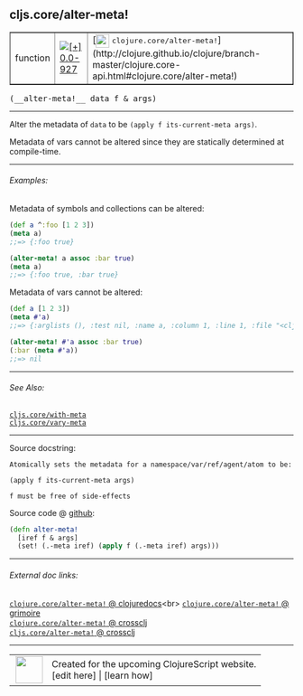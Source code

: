 ## cljs.core/alter-meta!



 <table border="1">
<tr>
<td>function</td>
<td><a href="https://github.com/cljsinfo/cljs-api-docs/tree/0.0-927"><img valign="middle" alt="[+] 0.0-927" title="Added in 0.0-927" src="https://img.shields.io/badge/+-0.0--927-lightgrey.svg"></a> </td>
<td>
[<img height="24px" valign="middle" src="http://i.imgur.com/1GjPKvB.png"> <samp>clojure.core/alter-meta!</samp>](http://clojure.github.io/clojure/branch-master/clojure.core-api.html#clojure.core/alter-meta!)
</td>
</tr>
</table>


 <samp>
(__alter-meta!__ data f & args)<br>
</samp>

---

Alter the metadata of `data` to be `(apply f its-current-meta args)`.

Metadata of vars cannot be altered since they are statically determined at compile-time.



---

###### Examples:

Metadata of symbols and collections can be altered:

```clj
(def a ^:foo [1 2 3])
(meta a)
;;=> {:foo true}

(alter-meta! a assoc :bar true)
(meta a)
;;=> {:foo true, :bar true}
```

Metadata of vars cannot be altered:

```clj
(def a [1 2 3])
(meta #'a)
;;=> {:arglists (), :test nil, :name a, :column 1, :line 1, :file "<cljs repl>", :doc nil, :ns cljs.user}

(alter-meta! #'a assoc :bar true)
(:bar (meta #'a))
;;=> nil
```



---

###### See Also:

[`cljs.core/with-meta`](../cljs.core/with-meta.md)<br>
[`cljs.core/vary-meta`](../cljs.core/vary-meta.md)<br>

---


Source docstring:

```
Atomically sets the metadata for a namespace/var/ref/agent/atom to be:

(apply f its-current-meta args)

f must be free of side-effects
```


Source code @ [github](https://github.com/clojure/clojurescript/blob/r1.7.166/src/main/cljs/cljs/core.cljs#L9119-L9126):

```clj
(defn alter-meta!
  [iref f & args]
  (set! (.-meta iref) (apply f (.-meta iref) args)))
```

<!--
Repo - tag - source tree - lines:

 <pre>
clojurescript @ r1.7.166
└── src
    └── main
        └── cljs
            └── cljs
                └── <ins>[core.cljs:9119-9126](https://github.com/clojure/clojurescript/blob/r1.7.166/src/main/cljs/cljs/core.cljs#L9119-L9126)</ins>
</pre>

-->

---



###### External doc links:

[`clojure.core/alter-meta!` @ clojuredocs](http://clojuredocs.org/clojure.core/alter-meta!)<br>
[`clojure.core/alter-meta!` @ grimoire](http://conj.io/store/v1/org.clojure/clojure/1.7.0-beta3/clj/clojure.core/alter-meta%21/)<br>
[`clojure.core/alter-meta!` @ crossclj](http://crossclj.info/fun/clojure.core/alter-meta%21.html)<br>
[`cljs.core/alter-meta!` @ crossclj](http://crossclj.info/fun/cljs.core.cljs/alter-meta%21.html)<br>

---

 <table>
<tr><td>
<img valign="middle" align="right" width="48px" src="http://i.imgur.com/Hi20huC.png">
</td><td>
Created for the upcoming ClojureScript website.<br>
[edit here] | [learn how]
</td></tr></table>

[edit here]:https://github.com/cljsinfo/cljs-api-docs/blob/master/cljsdoc/cljs.core/alter-metaBANG.cljsdoc
[learn how]:https://github.com/cljsinfo/cljs-api-docs/wiki/cljsdoc-files

<!--

This information was too distracting to show to readers, but I'll leave it
commented here since it is helpful to:

- pretty-print the data used to generate this document
- and show how to retrieve that data



The API data for this symbol:

```clj
{:description "Alter the metadata of `data` to be `(apply f its-current-meta args)`.\n\nMetadata of vars cannot be altered since they are statically determined at compile-time.",
 :ns "cljs.core",
 :name "alter-meta!",
 :signature ["[data f & args]"],
 :history [["+" "0.0-927"]],
 :type "function",
 :related ["cljs.core/with-meta" "cljs.core/vary-meta"],
 :full-name-encode "cljs.core/alter-metaBANG",
 :source {:code "(defn alter-meta!\n  [iref f & args]\n  (set! (.-meta iref) (apply f (.-meta iref) args)))",
          :title "Source code",
          :repo "clojurescript",
          :tag "r1.7.166",
          :filename "src/main/cljs/cljs/core.cljs",
          :lines [9119 9126]},
 :examples [{:id "8378a0",
             :content "Metadata of symbols and collections can be altered:\n\n```clj\n(def a ^:foo [1 2 3])\n(meta a)\n;;=> {:foo true}\n\n(alter-meta! a assoc :bar true)\n(meta a)\n;;=> {:foo true, :bar true}\n```\n\nMetadata of vars cannot be altered:\n\n```clj\n(def a [1 2 3])\n(meta #'a)\n;;=> {:arglists (), :test nil, :name a, :column 1, :line 1, :file \"<cljs repl>\", :doc nil, :ns cljs.user}\n\n(alter-meta! #'a assoc :bar true)\n(:bar (meta #'a))\n;;=> nil\n```"}],
 :full-name "cljs.core/alter-meta!",
 :clj-symbol "clojure.core/alter-meta!",
 :docstring "Atomically sets the metadata for a namespace/var/ref/agent/atom to be:\n\n(apply f its-current-meta args)\n\nf must be free of side-effects"}

```

Retrieve the API data for this symbol:

```clj
;; from Clojure REPL
(require '[clojure.edn :as edn])
(-> (slurp "https://raw.githubusercontent.com/cljsinfo/cljs-api-docs/catalog/cljs-api.edn")
    (edn/read-string)
    (get-in [:symbols "cljs.core/alter-meta!"]))
```

-->
